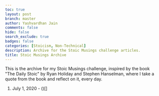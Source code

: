 ```yaml
---
toc: true
layout: post
branch: master
author: Yashvardhan Jain
comments: false
hide: false
search_exclude: true
badges: false
categories: [Stoicism, Non-Technical]
description: Archive for the Stoic Musings challenge articles.
title: Stoic Musings Archive
---
```

This is the archive for my Stoic Musings challenge, inspired by the book "The Daily Stoic" by Ryan Holiday and Stephen Hanselman, where I take a quote from the book and reflect on it, every day.

1. July 1, 2020 - ()[]
